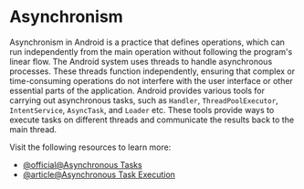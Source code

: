 # Asynchronism

Asynchronism in Android is a practice that defines operations, which can run independently from the main operation without following the program's linear flow. The Android system uses threads to handle asynchronous processes. These threads function independently, ensuring that complex or time-consuming operations do not interfere with the user interface or other essential parts of the application. Android provides various tools for carrying out asynchronous tasks, such as `Handler`, `ThreadPoolExecutor`, `IntentService`, `AsyncTask`, and `Loader` etc. These tools provide ways to execute tasks on different threads and communicate the results back to the main thread.

Visit the following resources to learn more:

- [@official@Asynchronous Tasks](https://developer.android.com/guide/background)
- [@article@Asynchronous Task Execution](https://medium.com/@cpvasani48/asynchronous-task-execution-in-android-a-guide-with-example-44732744f3b8)
